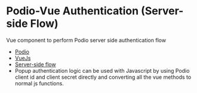 # Podio-Vue Authentication (Server-side Flow)

Vue component to perform Podio server side authentication flow

- [Podio](https://podio.com/)
- [VueJs](https://vuejs.org/)
- [Server-side flow](https://developers.podio.com/authentication/server_side)
- Popup authentication logic can be used with Javascript by using Podio client id and client secret directly and converting all the vue methods to normal js functions. 

